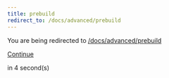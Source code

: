 ```yaml
---
title: prebuild
redirect_to: /docs/advanced/prebuild
---
```


<div class="flex flex-col gap-6 mx-auto w-fit text-center items-center mt-40">
  <div class="flex flex-col gap-2">
    <span class="">You are being redirected to</span>
    <a href="/docs/advanced/prebuild"><u>/docs/advanced/prebuild</u></a>
  </div>

  <a class="btn-outline w-fit" href="/docs/advanced/prebuild">Continue</a>

  <span class="text-xs">in <span id="counter">4</span> second(s)</span>
</div>

<script>
  var interval
  interval = setInterval(function() {
    var div = document.querySelector("#counter")
    var count = div.textContent * 1 - 1
    div.textContent = count
    if (count <= 0) {
      window.location.replace("/docs/advanced/prebuild")
      clearInterval(interval)
    }
  }, 1000)
</script>
